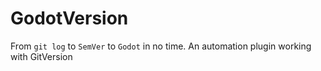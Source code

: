 # GodotVersion
From `git log` to `SemVer` to `Godot` in no time. An automation plugin working with GitVersion

